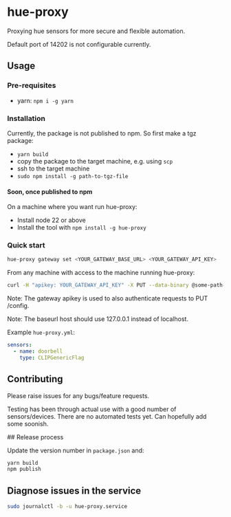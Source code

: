 # hue-proxy

Proxying hue sensors for more secure and flexible automation.

Default port of 14202 is not configurable currently.

## Usage

### Pre-requisites

- yarn: `npm i -g yarn`

### Installation

Currently, the package is not published to npm. So first make a tgz package:

- `yarn build`
- copy the package to the target machine, e.g. using `scp`
- ssh to the target machine
- `sudo npm install -g path-to-tgz-file`

#### Soon, once published to npm

On a machine where you want run hue-proxy:

- Install node 22 or above
- Install the tool with `npm install -g hue-proxy`

### Quick start

```sh
hue-proxy gateway set <YOUR_GATEWAY_BASE_URL> <YOUR_GATEWAY_API_KEY>
```

From any machine with access to the machine running hue-proxy:

```sh
curl -H "apikey: YOUR_GATEWAY_API_KEY" -X PUT --data-binary @some-path-to/hue-proxy.yml http://some-host:14202/config
```

Note: The gateway apikey is used to also authenticate requests to PUT /config.

Note: The baseurl host should use 127.0.0.1 instead of localhost.

Example `hue-proxy.yml`:

```yml
sensors:
  - name: doorbell
    type: CLIPGenericFlag
```

## Contributing

Please raise issues for any bugs/feature requests.

Testing has been through actual use with a good number of sensors/devices. There are no automated tests yet. Can hopefully add some soonish.

## Release process

Update the version number in `package.json` and:

```sh
yarn build
npm publish
```

## Diagnose issues in the service

```sh
sudo journalctl -b -u hue-proxy.service
```
